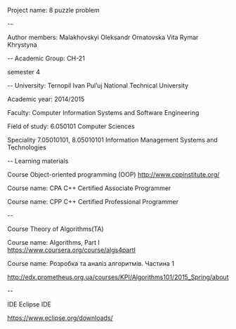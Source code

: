 ﻿Project name: 8 puzzle problem
 
--

Author members:
Malakhovskyi Oleksandr
Ornatovska Vita	
Rymar Khrystyna

--
Academic Group: 
СН-21

semester 4

--
University: 
Ternopil Ivan Pul’uj National Technical University

Academic year:
2014/2015

Faculty: 
Computer Information Systems and Software Engineering

Field of study: 
6.050101 Computer Sciences

Speciality 7.05010101, 8.05010101 
Information Management Systems and Technologies
 
--
Learning materials

Course 
Object-oriented programming (OOP)
http://www.cppinstitute.org/

Course name: 
CPA C++ Certified Associate Programmer 

Course name: 
CPP C++ Certified Professional Programmer 

--

Course
Theory of Algorithms(TA)

Course name:
Algorithms, Part I
https://www.coursera.org/course/algs4partI

Course name:
Розробка та аналіз алгоритмів. Частина 1

http://edx.prometheus.org.ua/courses/KPI/Algorithms101/2015_Spring/about

--


IDE
Eclipse IDE

https://www.eclipse.org/downloads/
